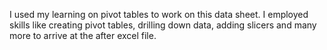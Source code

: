 I used my learning on pivot tables to work on this data sheet. I employed skills like creating pivot tables, drilling down data, adding slicers and many more to arrive at the after excel file.
